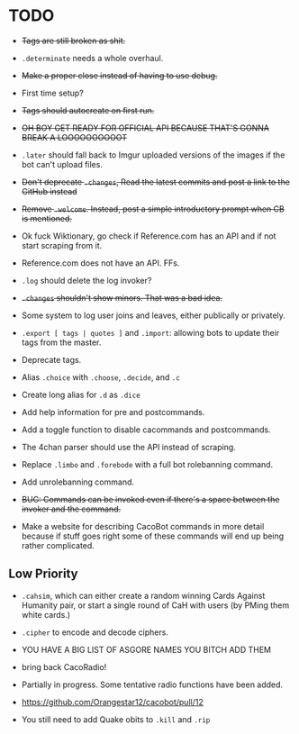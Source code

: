 # TODO

- ~~Tags are still broken as shit.~~

- `.determinate` needs a whole overhaul.

- ~~Make a proper close instead of having to use debug.~~

- First time setup?

- ~~Tags should autocreate on first run.~~

- ~~OH BOY GET READY FOR OFFICIAL API BECAUSE THAT'S GONNA BREAK A LOOOOOOOOOOT~~

- `.later` should fall back to Imgur uploaded versions of the images if the bot can't upload files.

- ~~Don't deprecate `.changes`, Read the latest commits and post a link to the GitHub instead~~

- ~~Remove `.welcome`. Instead, post a simple introductory prompt when CB is mentioned.~~

- Ok fuck Wiktionary, go check if Reference.com has an API and if not start scraping from it.

 - Reference.com does not have an API. FFs.

- `.log` should delete the log invoker?

- ~~`.changes` shouldn't show minors. That was a bad idea.~~

- Some system to log user joins and leaves, either publically or privately.

- `.export [ tags | quotes ]` and `.import`: allowing bots to update their tags from the master.

- Deprecate tags.

- Alias `.choice` with `.choose`, `.decide`, and `.c`

- Create long alias for `.d` as `.dice`

- Add help information for pre and postcommands.

- Add a toggle function to disable cacommands and postcommands.

- The 4chan parser should use the API instead of scraping.

- Replace `.limbo` and `.forebode` with a full bot rolebanning command.

 - Add unrolebanning command.

- ~~BUG: Commands can be invoked even if there's a space between the invoker and the command.~~

- Make a website for describing CacoBot commands in more detail because if stuff goes right some of these commands will end up being rather complicated.

## Low Priority

- `.cahsim`, which can either create a random winning Cards Against Humanity pair, or start a single round of CaH with users (by PMing them white cards.)

- `.cipher` to encode and decode ciphers.

- YOU HAVE A BIG LIST OF ASGORE NAMES YOU BITCH ADD THEM

- bring back CacoRadio!

 - Partially in progress. Some tentative radio functions have been added.

- https://github.com/Orangestar12/cacobot/pull/12

- You still need to add Quake obits to `.kill` and `.rip`
